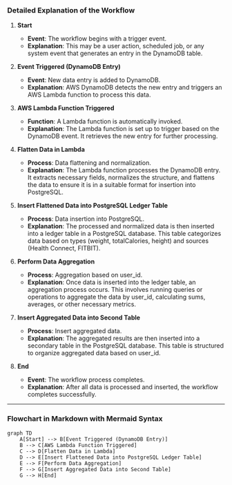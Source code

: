 ### Detailed Explanation of the Workflow

1. **Start**
   - **Event**: The workflow begins with a trigger event.
   - **Explanation**: This may be a user action, scheduled job, or any system event that generates an entry in the DynamoDB table.

2. **Event Triggered (DynamoDB Entry)**
   - **Event**: New data entry is added to DynamoDB.
   - **Explanation**: AWS DynamoDB detects the new entry and triggers an AWS Lambda function to process this data.

3. **AWS Lambda Function Triggered**
   - **Function**: A Lambda function is automatically invoked.
   - **Explanation**: The Lambda function is set up to trigger based on the DynamoDB event. It retrieves the new entry for further processing.

4. **Flatten Data in Lambda**
   - **Process**: Data flattening and normalization.
   - **Explanation**: The Lambda function processes the DynamoDB entry. It extracts necessary fields, normalizes the structure, and flattens the data to ensure it is in a suitable format for insertion into PostgreSQL.

5. **Insert Flattened Data into PostgreSQL Ledger Table**
   - **Process**: Data insertion into PostgreSQL.
   - **Explanation**: The processed and normalized data is then inserted into a ledger table in a PostgreSQL database. This table categorizes data based on types (weight, totalCalories, height) and sources (Health Connect, FITBIT).

6. **Perform Data Aggregation**
   - **Process**: Aggregation based on user_id.
   - **Explanation**: Once data is inserted into the ledger table, an aggregation process occurs. This involves running queries or operations to aggregate the data by user_id, calculating sums, averages, or other necessary metrics.

7. **Insert Aggregated Data into Second Table**
   - **Process**: Insert aggregated data.
   - **Explanation**: The aggregated results are then inserted into a secondary table in the PostgreSQL database. This table is structured to organize aggregated data based on user_id.

8. **End**
   - **Event**: The workflow process completes.
   - **Explanation**: After all data is processed and inserted, the workflow completes successfully.

---

### Flowchart in Markdown with Mermaid Syntax

```mermaid
graph TD
    A[Start] --> B[Event Triggered (DynamoDB Entry)]
    B --> C[AWS Lambda Function Triggered]
    C --> D[Flatten Data in Lambda]
    D --> E[Insert Flattened Data into PostgreSQL Ledger Table]
    E --> F[Perform Data Aggregation]
    F --> G[Insert Aggregated Data into Second Table]
    G --> H[End]
